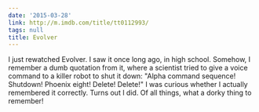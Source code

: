 ```yaml
---
date: '2015-03-28'
link: http://m.imdb.com/title/tt0112993/
tags: null
title: Evolver
---
```


I just rewatched Evolver. I saw it once long ago, in high school. Somehow, I remember a dumb quotation from it, where a scientist tried to give a voice command to a killer robot to shut it down: "Alpha command sequence! Shutdown! Phoenix eight! Delete! Delete!" I was curious whether I actually remembered it correctly. Turns out I did. Of all things, what a dorky thing to remember!
